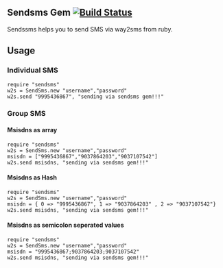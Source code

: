 Sendsms Gem [![Build Status](https://secure.travis-ci.org/revathskumar/send-sms-in-ruby.png)](http://travis-ci.org/revathskumar/send-sms-in-ruby)
------------------------


Sendssms helps you to send SMS via way2sms from ruby.

## Usage

### Individual SMS

    require "sendsms"
    w2s = SendSms.new "username","password"
    w2s.send "9995436867", "sending via sendsms gem!!!"

### Group SMS

#### Msisdns as array

    require "sendsms"
    w2s = SendSms.new "username","password"
    msisdn = ["9995436867","9037864203","9037107542"]
    w2s.send msisdns, "sending via sendsms gem!!!"

#### Msisdns as Hash

    require "sendsms"
    w2s = SendSms.new "username","password"
    msisdn = { 0 => "9995436867", 1 => "9037864203" , 2 => "9037107542"}
    w2s.send msisdns, "sending via sendsms gem!!!"

#### Msisdns as semicolon seperated values

    require "sendsms"
    w2s = SendSms.new "username","password"
    msisdn = "9995436867;9037864203;9037107542"
    w2s.send msisdns, "sending via sendsms gem!!!"
